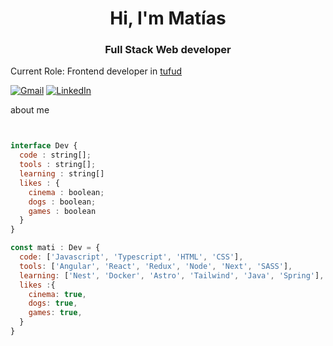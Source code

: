 <h1 align="center">Hi, I'm Matías</h1>
<h3 align="center">Full Stack Web developer</h3>

Current Role: Frontend developer in [tufud](https://www.tufud.co/)

[![Gmail](https://img.shields.io/badge/Gmail-D14836?style=for-the-badge&logo=gmail&logoColor=white)](matiasjgelpi@gmail.com)
[![LinkedIn](https://img.shields.io/badge/linkedin-%230077B5.svg?style=for-the-badge&logo=linkedin&logoColor=white)](https://linkedin.com/in/matiasjgelpi)


about me

```javascript


interface Dev {
  code : string[];
  tools : string[];
  learning : string[]
  likes : {
    cinema : boolean;
    dogs : boolean;
    games : boolean 
  }
} 

const mati : Dev = {
  code: ['Javascript', 'Typescript', 'HTML', 'CSS'],
  tools: ['Angular', 'React', 'Redux', 'Node', 'Next', 'SASS'],
  learning: ['Nest', 'Docker', 'Astro', 'Tailwind', 'Java', 'Spring'],
  likes :{
    cinema: true,
    dogs: true,
    games: true,
  } 
}
```
